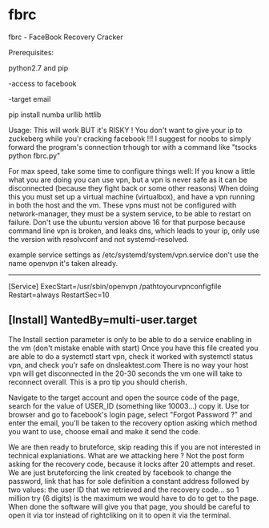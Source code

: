 # fbrc
fbrc - FaceBook Recovery Cracker

Prerequisites:

python2.7 and pip

-access to facebook

-target email

pip install numba urllib httlib

Usage:
This will work BUT it's RISKY ! 
You don't want to give your ip to zuckeberg while you'r cracking facebook !!!
I suggest for noobs to simply forward the program's connection trhough tor with a command like "tsocks python fbrc.py"

For max speed, take some time to configure things well:
If you know a little what you are doing you can use vpn, but a vpn is never safe as it can be disconnected (because they fight back or some other reasons)
When doing this you must set up a virtual machine (virtualbox), and have a vpn running in both the host and the vm.
These vpns must not be configured with network-manager, they must be a system service, to be able to restart on failure.
Don't use the ubuntu version above 16 for that purpose because command line vpn is broken, and leaks dns, which leads to your ip, only use the version with resolvconf and not 
systemd-resolved.

example service settings as /etc/systemd/system/vpn.service 
don't use the name openvpn it's taken already.

-----------
[Service]
ExecStart=/usr/sbin/openvpn /pathtoyourvpnconfigfile
Restart=always
RestartSec=10

[Install]
WantedBy=multi-user.target
-----------
The Install section parameter is only to be able to do a service enabling in the vm (don't mistake enable with start)
Once you have this file created you are able to do a systemctl start vpn, check it worked with systemctl status vpn, and check you'r safe on dnsleaktest.com
There is no way your host vpn will get disconnected in the 20-30 seconds the vm one will take to reconnect overall. This is a pro tip you should cherish.

Navigate to the target account and open the source code of the page, search for the value of USER_ID (something like 10003...) copy it.
Use tor browser and go to facebook's login page, select "Forgot Password ?" and enter the email, you'll be taken to the recovery option asking which method you want to use,
choose email and make it send the code.

We are then ready to bruteforce, skip reading this if you are not interested in technical explaniations.
What are we attacking here ? Not the post form asking for the recovery code, because it locks after 20 attempts and reset.
We are just bruteforcing the link created by facebook to change the password, link that has for sole definition a constant address followed by two values:
the user ID that we retrieved and the recovery code... so 1 million try (6 digits) is the maximum we would have to do to get to the page.
When done the software will give you that page, you should be careful to open it via tor instead of rightcliking on it to open it via the terminal.
